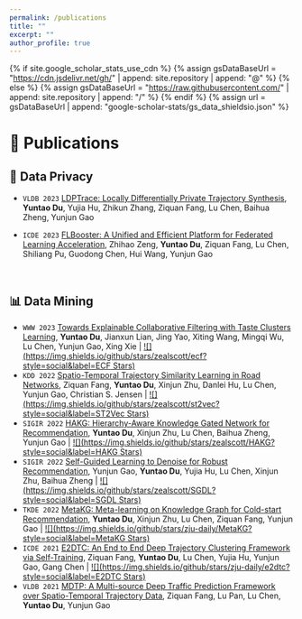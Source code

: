 ```yaml
---
permalink: /publications
title: ""
excerpt: ""
author_profile: true
---
```


{% if site.google_scholar_stats_use_cdn %}
{% assign gsDataBaseUrl = "https://cdn.jsdelivr.net/gh/" | append: site.repository | append: "@" %}
{% else %}
{% assign gsDataBaseUrl = "https://raw.githubusercontent.com/" | append: site.repository | append: "/" %}
{% endif %}
{% assign url = gsDataBaseUrl | append: "google-scholar-stats/gs_data_shieldsio.json" %}

<!-- <span class='anchor' id='about-me'></span> -->


# 📝 Publications

## 🔐 Data Privacy

- `VLDB 2023` [LDPTrace: Locally Differentially Private Trajectory Synthesis](https://zealscott.com/files/papers/VLDB23-LDPTrace.pdf), **Yuntao Du**, Yujia Hu, Zhikun Zhang, Ziquan Fang, Lu Chen, Baihua Zheng, Yunjun Gao 
<!-- - \| [![](https://img.shields.io/github/stars/zealscott/ldptrace?style=social&label=LDPTrace Stars)](https://github.com/zealscott/LDPTrace)  -->
- `ICDE 2023` [FLBooster: A Unified and Efficient Platform for Federated Learning Acceleration](https://zealscott.com/files/papers/ICDE23-FLBooster.pdf), Zhihao Zeng, **Yuntao Du**, Ziquan Fang, Lu Chen, Shiliang Pu, Guodong Chen, Hui Wang, Yunjun Gao 

<br>



## 📊 Data Mining
- `WWW 2023` [Towards Explainable Collaborative Filtering with Taste Clusters Learning](https://zealscott.com/files/papers/WWW23-ECF.pdf), **Yuntao Du**, Jianxun Lian, Jing Yao, Xiting Wang, Mingqi Wu, Lu Chen, Yunjun Gao, Xing Xie \| [![](https://img.shields.io/github/stars/zealscott/ecf?style=social&label=ECF Stars)](https://github.com/zealscott/ECF) 
- `KDD 2022` [Spatio-Temporal Trajectory Similarity Learning in Road Networks](https://zealscott.com/files/papers/KDD22-ST2Vec.pdf), Ziquan Fang, **Yuntao Du**, Xinjun Zhu, Danlei Hu, Lu Chen, Yunjun Gao, Christian S. Jensen \| [![](https://img.shields.io/github/stars/zealscott/st2vec?style=social&label=ST2Vec Stars)](https://github.com/zealscott/st2vec) 
- `SIGIR 2022` [HAKG: Hierarchy-Aware Knowledge Gated Network for Recommendation](https://zealscott.com/files/papers/SIGIR22-HAKG.pdf), **Yuntao Du**, Xinjun Zhu, Lu Chen, Baihua Zheng, Yunjun Gao \| [![](https://img.shields.io/github/stars/zealscott/HAKG?style=social&label=HAKG Stars)](https://github.com/zealscott/HAKG) 
- `SIGIR 2022` [Self-Guided Learning to Denoise for Robust Recommendation](https://zealscott.com/files/papers/SIGIR22-SGDL.pdf), Yunjun Gao, **Yuntao Du**, Yujia Hu, Lu Chen, Xinjun Zhu, Baihua Zheng \| [![](https://img.shields.io/github/stars/zealscott/SGDL?style=social&label=SGDL Stars)](https://github.com/zealscott/SGDL) 
- `TKDE 2022` [MetaKG: Meta-learning on Knowledge Graph for Cold-start Recommendation](https://zealscott.com/files/papers/TKDE22-MetaKG.pdf), **Yuntao Du**, Xinjun Zhu, Lu Chen, Ziquan Fang, Yunjun Gao \| [![](https://img.shields.io/github/stars/zju-daily/MetaKG?style=social&label=MetaKG Stars)](https://github.com/zju-daily/MetaKG) 
- `ICDE 2021` [E2DTC: An End to End Deep Trajectory Clustering Framework via Self-Training](https://zealscott.com/files/papers/ICDE21-E2DTC.pdf), Ziquan Fang, **Yuntao Du**, Lu Chen, Yujia Hu, Yunjun Gao, Gang Chen \| [![](https://img.shields.io/github/stars/zju-daily/e2dtc?style=social&label=E2DTC Stars)](https://github.com/zju-daily/E2DTC) 
- `VLDB 2021` [MDTP: A Multi-source Deep Traffic Prediction Framework over Spatio-Temporal Trajectory Data](https://zealscott.com/files/papers/VLDB21-MDTP.pdf), Ziquan Fang, Lu Pan, Lu Chen, **Yuntao Du**, Yunjun Gao



